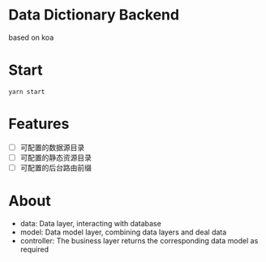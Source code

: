 # Data Dictionary Backend

based on koa

# Start

~~~shell
yarn start
~~~

# Features

- [ ] 可配置的数据源目录
- [ ] 可配置的静态资源目录
- [ ] 可配置的后台路由前缀

# About

- data: Data layer, interacting with database
- model: Data model layer, combining data layers and deal data
- controller: The business layer returns the corresponding data model as required